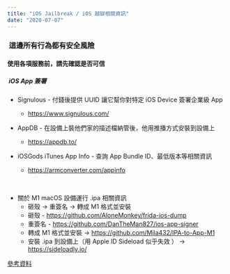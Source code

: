 ```yaml
---
title: "iOS Jailbreak / iOS 越獄相關資訊"
date: "2020-07-07"
---
```


###  這邊所有行為都有安全風險

#### 使用各項服務前，請先確認是否可信

#####  iOS App 簽署

* Signulous - 付錢後提供 UUID 讓它幫你對特定 iOS Device 簽署企業級 App
    * https://www.signulous.com/

* AppDB - 在設備上裝他們家的描述檔納管後，他用推播方式安裝到設備上
    * https://appdb.to/

* iOSGods iTunes App Info - 查詢 App Bundle ID、最低版本等相關資訊
    * https://armconverter.com/appinfo

</br>

* 關於 M1 macOS 設備運行 .ipa 相關資訊
    * 砸殼 -> 重簽名 -> 轉成 M1 格式並安裝  
    * 砸殼 - https://github.com/AloneMonkey/frida-ios-dump  
    * 重簽名 - https://github.com/DanTheMan827/ios-app-signer  
    * 轉成 M1 格式並安裝 -> https://github.com/Mila432/IPA-to-App-M1  
    * 安裝 .ipa 到設備上（用 Apple ID Sideload 似乎失效 ） -> https://sideloadly.io/  

[參考資料](http://webcache.googleusercontent.com/search?q=cache:pVYEC4j6P3QJ:www.bilibili.com/read/cv11269731+&cd=1&hl=zh-TW&ct=clnk&gl=tw)


</br>
